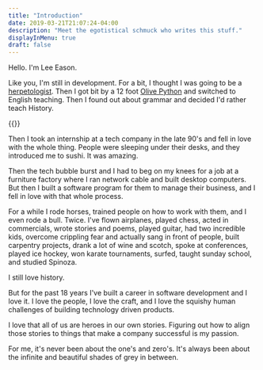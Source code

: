 ```yaml
---
title: "Introduction"
date: 2019-03-21T21:07:24-04:00
description: "Meet the egotistical schmuck who writes this stuff."
displayInMenu: true
draft: false
---
```


Hello.  I'm Lee Eason.

Like you, I'm still in development.  For a bit, I thought I was going to be a
[herpetologist](https://en.wikipedia.org/wiki/Herpetology).  Then I got bit by a 12 foot [Olive Python](https://en.wikipedia.org/wiki/Liasis_olivaceus) and switched to English teaching. Then I found out about grammar and decided I'd rather teach History.

{{<smallimg smartfloat="left" width="380px" src="images/olivepython.jpg">}}

Then I took an internship at a tech company in the late 90's and fell in love with the whole thing. People were sleeping under their desks, and they introduced me to sushi. It was amazing.

Then the tech bubble burst and I had to beg on my knees for a job at a furniture factory where I ran network cable
and built desktop computers.  But then I built a software program for them to manage their business, and I fell in love with that whole process.

For a while I rode horses, trained people on how to work with them, and I even rode a bull. Twice. I've flown airplanes, played chess, acted in commercials, wrote stories and poems, played guitar, had two incredible kids, overcome crippling fear and actually sang in front of people, built carpentry projects, drank a lot of wine and scotch, spoke at conferences, played ice hockey, won karate tournaments, surfed, taught sunday school, and studied Spinoza.

I still love history.

But for the past 18 years I've built a career in software development and I love it.  I love the people, I love
the craft, and I love the squishy human challenges of building technology driven products.

I love that all of us are heroes in our own stories.  Figuring out how to align those stories to things that make a company successful is my passion.

For me, it's never been about the one's and zero's.  It's always been about the infinite and beautiful shades of grey in between.
